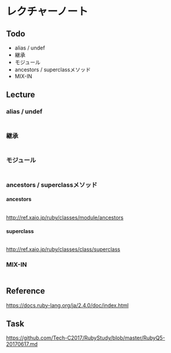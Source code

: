 # レクチャーノート

## Todo
 - alias / undef
 - 継承
 - モジュール
 - ancestors / superclassメソッド
 - MIX-IN

## Lecture

### alias / undef

#### 
```

```

### 継承

#### 
```

```

### モジュール

#### 
```

```

### ancestors / superclassメソッド

#### ancestors
```
```
http://ref.xaio.jp/ruby/classes/module/ancestors

#### superclass
```
```
http://ref.xaio.jp/ruby/classes/class/superclass

### MIX-IN

#### 
```

```

## Reference
https://docs.ruby-lang.org/ja/2.4.0/doc/index.html

## Task
https://github.com/Tech-C2017/RubyStudy/blob/master/RubyQ5-20170617.md
